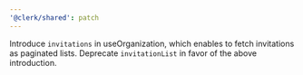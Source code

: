 ```yaml
---
'@clerk/shared': patch
---
```


Introduce `invitations` in useOrganization, which enables to fetch invitations as paginated lists.
Deprecate `invitationList` in favor of the above introduction.
